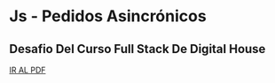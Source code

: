 # Js - Pedidos Asincrónicos
## Desafio Del Curso Full Stack De Digital House

<a href="https://github.com/Kaiael24/Js_pedidosAsincronicos/master/Desafio/pedidoAsincronico.pdf">IR AL PDF</a>
